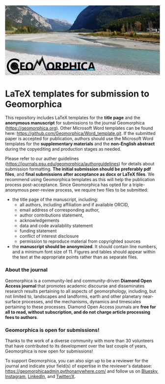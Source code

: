 ![alt text](homepageImage_en_US.png)

# LaTeX templates for submission to Geomorphica
This repository includes LaTeX templates for the **title page** and the **anonymous manuscript** for submissions to the journal Geomorphica (https://geomorphica.org). Other Microsoft Word templates can be found here: https://github.com/Geomorphica/Word_template.git. If the submitted paper is accepted for publication, authors should use the Microsoft Word templates for the **supplementary materials** and the **non-English abstract** during the copyediting and production stages as needed.

Please refer to our auther guidelines (https://journals.psu.edu/geomorphica/authorguidelines) for details about submission formatting. **The initial submission should be preferably pdf files**, and **final submissions after acceptance as docx or LaTeX files**. We recommend using Geomorphica templates as this will help the publication process post-acceptance. Since Geomorphica has opted for a triple-anonymous peer-review process, we require two files to be submitted:
* the title page of the manuscript, including:
  * all authors, including affiliation and if available ORCID,
  * email address of corresponding author,
  * author contributions statement,
  * acknowledgements
  * data and code availability statement
  * funding statement
  * conflict of interest disclosure
  * permission to reproduce material from copyrighted sources
* the **manuscript should be anonymized**. It should contain line numbers, and a minimum font size of 11. Figures and tables should appear within the text at the appropriate points rather than as separate files.

### About the journal
Geomorphica is a community-led and community-driven **Diamond Open Access journal** that promotes academic discourse and disseminates research results pertaining to all aspects of geomorphology, including, but not limited to, landscapes and landforms, earth and other planetary near-surface processes, and the mechanisms, dynamics and timescales pertaining to these processes. Diamond Open Access journals are **free for all to read, without subscription, and do not charge article processing fees to authors**.

### Geomorphica is open for submissions!

Thanks to the work of a diverse community with more than 30 volunteers that have contributed to its development over the last couple of years, Geomorphica is now open for submissions!

To support Geomorphica, you can also sign up to be a reviewer for the journal and indicate your field(s) of expertise in the reviewer's database: https://geomorphicaadmin.pythonanywhere.com/ and follow us on [Bluesky](https://bsky.app/profile/geomorphica.bsky.social), [Instagram](https://bsky.app/profile/geomorphica.bsky.social), [LinkedIn](https://www.linkedin.com/company/geomorphica/), and [Twitter/X](https://twitter.com/Geomorphica).
